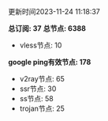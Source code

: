 更新时间2023-11-24 11:18:37

**总订阅: 37**
**总节点: 6388**
- vless节点: 10

**google ping有效节点: 178**
- v2ray节点: 65
- ssr节点: 30
- ss节点: 58
- trojan节点: 25
